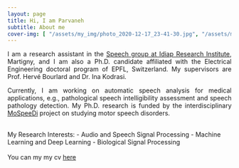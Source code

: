```yaml
---
layout: page
title: Hi, I am Parvaneh
subtitle: About me
cover-img: [ "/assets/my_img/photo_2020-12-17_23-41-30.jpg", "/assets/my_img/photo_2020-12-16_18-48-47.jpg", "/assets/my_img/photo_2020-12-17_23-45-22.jpg", "/assets/my_img/photo_2020-12-16_18-47-05.jpg"]
---
```


<p align="justify">
I am a research assistant in the <a href="https://www.idiap.ch/en/scientific-research/speech-and-audio-processing">Speech group at Idiap Research Institute</a>, Martigny, and I am also a Ph.D. candidate affiliated with the Electrical Engineering doctoral program of EPFL, Switzerland. My supervisors are Prof. Hervé Bourlard and Dr. Ina Kodrasi.
</p>

<p align="justify">
Currently, I am working on automatic speech analysis for medical applications, e.g., pathological speech intelligibility assessment and speech pathology detection. My Ph.D. research is funded by the interdisciplinary <a href="https://www.unige.ch/fapse/mospeedi/">MoSpeeDi</a> project on studying motor speech disorders.
</p>
<br />
My Research Interests:
- Audio and Speech Signal Processing
- Machine Learning and Deep Learning
- Biological Signal Processing

<br />
<br />
You can my my cv <a href="https://github.com/PJanbakhshi/Pjanbakhshi.github.io/blob/master/docs/cv.pdf">here</a>
